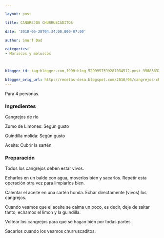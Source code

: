 ```yaml
---

layout: post

title: CANGREJOS CHURRUSCADITOS

date: '2010-06-28T04:34:00.000-07:00'

author: Smurf Dad

categories:
- Mariscos y moluscos



blogger_id: tag:blogger.com,1999:blog-5299957599287034512.post-990838329148169413

blogger_orig_url: http://recetas-desa.blogspot.com/2010/06/cangrejos-churruscaditos.html
---
```


Para 4 personas.

<h3>Ingredientes</h3>

Cangrejos de río

Zumo de Limones: Según gusto

Guindilla molida: Según gusto

Aceite: Cubrir la sartén

<h3>Preparación</h3>

Todos los cangrejos deben estar vivos.

Echarlos en un balde con agua, moverlos bien y sacarlos. Repetir esta operación otra vez para limpiarlos bien.

Calentar el aceite en una sartén honda. Echar directamente (vivos) los cangrejos.

Cuando veamos que el aceite se calma un poco, es decir, deje de saltar tanto, echamos el limon y la guindilla.

Voltear los cangrejos para que se hagan bien por todas partes.

Sacarlos cuando los veamos churruscaditos.